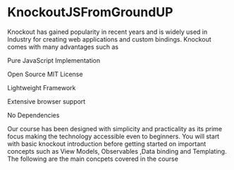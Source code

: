 # KnockoutJSFromGroundUP
Knockout has gained popularity in recent years and is widely used in Industry for creating web applications and custom bindings. Knockout comes with many advantages such as

Pure JavaScript Implementation

Open Source MIT License

Lightweight Framework

Extensive browser support

No Dependencies

Our course has been designed with simplicity and practicality as its prime focus making the technology accessible even to beginners. You will start with basic knockout introduction before getting started on important concepts such as View Models, Observables ,Data binding and Templating. The following are the main concpets covered in the course
